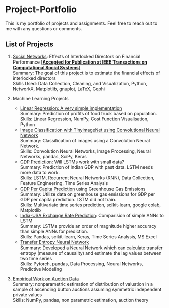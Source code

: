 # Project-Portfolio
This is my portfolio of projects and assignments. Feel free to reach out to me with any questions or comments. 

## List of Projects
1. [Social Networks](https://github.com/10avinash/Project-Portfolio/tree/master/Social%20Networks): Effects of Interlocked Directors on Financial Performance [[**Accepted for Publication at IEEE Transactions on Computational Social Systems**]](https://ieeexplore.ieee.org/document/8960302)  
Summary: The goal of this project is to estimate the financial effects of interlocked directors  
Skills Used: Data Collection, Cleaning, and Visualization, Python, NetworkX, Matplotlib, gnuplot, LaTeX, Gephi

2. Machine Learning Projects
    * [Linear Regression: A very simple implementation](https://github.com/10avinash/Project-Portfolio/tree/master/Machine%20Learning/Simple%20Linear%20Regression)  
    Summary: Prediction of profits of food truck based on population.  
    Skills: Linear Regression, NumPy, Cost Function Visualisation, Python
    * [Image Classification with TinyimageNet using Convolutional Neural Network](https://github.com/10avinash/Project-Portfolio/tree/master/Machine%20Learning/CNN)  
    Summary: Classification of images using a Convolution Neural Network.  
    Skills: Convolution Neural Networks, Image Processing, Neural Networks, pandas, SciPy, Keras
    * [GDP Prediction](https://github.com/10avinash/Project-Portfolio/tree/master/Machine%20Learning/LSTM-SmallData): Will LSTMs work with small data?  
    Summary: Prediction of Indian GDP with past data. LSTM needs more data to work.    
    Skills: LSTM, Recurrent Neural Networks (RNN), Data Collection, Feature Engineering, Time Series Analysis  
    * [GDP Per Capita Prediction](https://github.com/10avinash/Project-Portfolio/tree/master/Machine%20Learning/GDP-Per-Capita) using Greenhouse Gas Emissions  
    Summary: Utilize data on greenhouse gas emissions for GDP per GDP per capita prediction. LSTM did not train.    
    Skills: Multivariate time series prediction, scikit-learn, google colab, Matplotlib
    * [India-USA Exchange Rate Prediction](https://github.com/10avinash/Project-Portfolio/tree/master/Machine%20Learning/Exchange_Rate_Prediction): Comparision of simple ANNs to LSTM    
    Summary: LSTMs provide an order of magnitude higher accuracy than simple ANNs for prediction.  
    Skills: Pandas, scikit-learn, Keras, Time Series Analysis, MS Excel         
    * [Transfer Entropy Neural Network](https://github.com/10avinash/Project-Portfolio/tree/master/Machine%20Learning/TENN)  
    Summary: Developed a Neural Network which can calculate transfer entropy (measure of causality) and estimate the lag values between two time series  
    Skills: Pytorch, pandas, Data Processing, Neural Networks, Predictive Modeling  
3.  [Empirical Work on Auction Data](https://github.com/10avinash/Project-Portfolio/tree/master/Auctions)  
Summary: nonparametric estimation of distribution of valuation in a sample of ascending button auctions assuming symmetric independent private values  
Skills: NumPy, pandas, non parametric estimation, auction theory  


 
